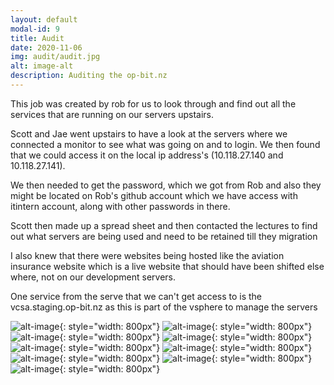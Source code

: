 ```yaml
---
layout: default
modal-id: 9
title: Audit
date: 2020-11-06
img: audit/audit.jpg
alt: image-alt
description: Auditing the op-bit.nz 
---
```


This job was created by rob for us to look through and find out all the services that are running on our servers upstairs.

Scott and Jae went upstairs to have a look at the servers where we connected a monitor to see what was going on and to login. We then found that we could access it on the local ip address's (10.118.27.140 and 10.118.27.141).

We then needed to get the password, which we got from Rob and also they might be located on Rob's github account which we have access with itintern account, along with other passwords in there.

Scott then made up a spread sheet and then contacted the lectures to find out what servers are being used and need to be retained till they migration

I also knew that there were websites being hosted like the aviation insurance website which is a live website that should have been shifted else where, not on our development servers.

One service from the serve that we can't get access to is the vcsa.staging.op-bit.nz as this is part of the vsphere to manage the servers

![alt-image]( img/audit/.png){: style="width: 800px"} 
![alt-image]( img/audit/.png){: style="width: 800px"} 
![alt-image]( img/audit/.png){: style="width: 800px"} 
![alt-image]( img/audit/.png){: style="width: 800px"} 
![alt-image]( img/audit/.png){: style="width: 800px"} 
![alt-image]( img/audit/.png){: style="width: 800px"} 
![alt-image]( img/audit/.png){: style="width: 800px"} 
![alt-image]( img/audit/.png){: style="width: 800px"} 
![alt-image]( img/audit/.png){: style="width: 800px"} 



